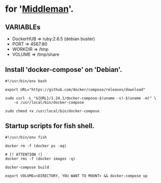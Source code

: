 # for '[Middleman](https://middlemanapp.com/)'.

## VARIABLEs

- DockerHUB => ruby:2.6.5 (debian buster)
- PORT      => 4567:80
- WORKDIR   => /tmp
- VOLUME    => /tmp/share


## Install 'docker-compose' on 'Debian'.

    #!/usr/bin/env bash

    export URL="https://github.com/docker/compose/releases/download"

    sudo curl -L "${URL}/1.24.1/docker-compose-$(uname -s)-$(uname -m)" \
        -o /usr/local/bin/docker-compose

    sudo chmod +x /usr/local/bin/docker-compose


## Startup scripts for fish shell.

    #!/usr/bin/env fish

    docker rm -f (docker ps -aq)

    # [! ATTENTION !]
    docker rmi -f (docker images -q)

    docker-compose build

    export VOLUME=<DIRECTORY, YOU WANT TO MOUNT> && docker-compose up
